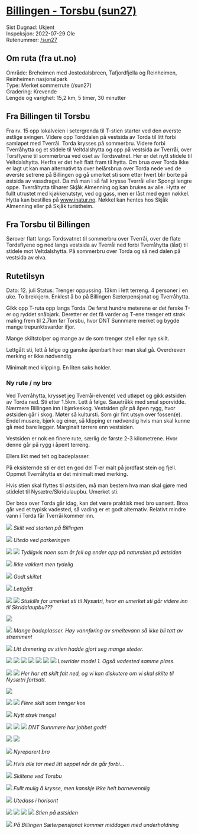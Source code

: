 # [Billingen - Torsbu (sun27)](https://ut.no/rutebeskrivelse/136923/fra-billingen-til-torsbu)

Sist Dugnad: Ukjent  
Inspeksjon: 2022-07-29 Ole  
Rutenummer: [/sun27](https://ut.no/rutebeskrivelse/136923/fra-billingen-til-torsbu)  

## Om ruta (fra ut.no)

Område: Breheimen med Jostedalsbreen, Tafjordfjella og Reinheimen, Reinheimen nasjonalpark  
Type: Merket sommerrute (/sun27)  
Gradering: Krevende  
Lengde og varighet: 15,2 km, 5 timer, 30 minutter  


## Fra Billingen til Torsbu

Fra rv. 15 opp lokalveien i setergrenda til T-stien starter ved den øverste østlige svingen. Videre opp Torddalen på vestsida av Torda til litt forbi samløpet med Tverråi. Torda krysses på sommerbru. Videre forbi Tverråhytta og et stidele til Veltdalshytta og opp på vestsida av Tverråi, over Torsflyene til sommerbrua ved oset av Tordsvatnet. Her er det nytt stidele til Veltdalshytta. Herfra er det helt flatt fram til hytta. Om brua over Torda ikke er lagt ut kan man alternativt ta over helårsbrua over Torda nede ved de øverste setrene på Billingen og gå umerket sti som etter hvert blir borte på østsida av vassdraget. Da må man i så fall krysse Tverråi eller Spongi lengre oppe. Tverråhytta tilhører Skjåk Almenning og kan brukes av alle. Hytta er fullt utrustet med kjøkkenutstyr, ved og gass, men er låst med egen nøkkel. Hytta kan bestilles på www.inatur.no. Nøkkel kan hentes hos Skjåk Almenning eller på Skjåk turistheim.

## Fra Torsbu til Billingen

Sørover flatt langs Tordsvatnet til sommerbru over Tverråi, over de flate Tordsflyene og ned langs vestsida av Tverråi ned forbi Tverråhytta (låst) til stidele mot Veltdalshytta. På sommerbru over Torda og så ned dalen på vestsida av elva.


## Rutetilsyn

Dato: 12. juli
Status: Trenger oppussing. 13km i lett terreng. 4 personer i en uke. To brekkjern. Enklest å bo på Billingen Sæterpensjonat og Tverråhytta.

Gikk opp T-ruta opp langs Torda. De først hundre meterene er det ferske T-er og ryddet snåbjørk. Deretter er det få varder og T-ene trenger ett strøk maling frem til 2.7km før Torsbu, hvor DNT Sunnmøre merket og bygde mange trepunktsvarder ifjor. 

Mange skiltstolper og mange av de som trenger stell eller nye skilt. 

Lettgått sti, lett å følge og ganske åpenbart hvor man skal gå. Overdreven merking er ikke nødvendig. 

Minimalt med klipping. En liten saks holder. 

### Ny rute / ny bro

Ved Tverråhytta, krysset jeg Tverråi-elven(e) ved utløpet og gikk østsiden av Torda ned. Sti etter 1.5km. Lett å følge. Sauetråkk med smal sporvidde. Nærmere Billingen inn i bjørkeskog. Vestsiden går på åpen rygg, hvor østsiden går i skog. Møter så kultursti. Som gir fint utsyn over fossen(e). 
Endel musøre, bjørk og einer, så klipping er nødvendig hvis man skal kunne gå med bare legger. Marginalt tørrere enn vestsiden.

Vestsiden er nok en finere rute, særlig de første 2-3 kilometrene. Hvor denne går på rygg i åpent terreng.

Ellers likt med telt og badeplasser.

På eksisternde sti er det en god del T-er malt på jordfast stein og fjell. Oppmot Tverråhytta er det minimalt med merking.

Hvis stien skal flyttes til østsiden, må man bestem hva man skal gjøre med stidelet til Nysætre/Skridulaupbu. Umerket sti.

Der broa over Torda går idag, kan det være praktisk med bro uansett. Broa går ved et typisk vadested, så vading er et godt alternativ. Relativt mindre vann i Torda får Tverråi kommer inn.



![](/sun27/IMG_0000.JPG)
*Skilt ved starten på Billingen*

![](/sun27/IMG_0001.JPG)
*Utedo ved parkeringen*

![](/sun27/IMG_0004.JPG)
![](/sun27/IMG_0005.JPG)
*Tydligvis noen som år feil og ender opp på naturstien på østsiden*

![](/sun27/IMG_0006.JPG)
*Ikke vakkert men tydelig*

![](/sun27/IMG_2988.JPG)
*Godt skiltet*

![](/sun27/IMG_0008.JPG)
*Lettgått*

![](/sun27/IMG_0011.JPG)
![](/sun27/IMG_0012.JPG)
*Stiskille for umerket sti til Nysætri, hvor en umerket sti går videre inn til Skridalaupbu???*

![](/sun27/IMG_0014.JPG)

![](/sun27/IMG_0017.JPG)
*Mange badeplasser. Høy vannføring av smeltevann så ikke bli tatt av strømmen!*

![](/sun27/IMG_0020.JPG)
*Litt drenering av stien hadde gjort seg mange steder.*

![](/sun27/IMG_0020.JPG)
![](/sun27/IMG_3010.JPG)
![](/sun27/IMG_3011.JPG)
![](/sun27/IMG_3012.JPG)
![](/sun27/IMG_3013.JPG)
![](/sun27/IMG_3014.JPG)
![](/sun27/IMG_3015.JPG)
*Lowrider model 1. Også vadested samme plass.*

![](/sun27/IMG_0025.JPG)
![](/sun27/IMG_0026.JPG)
*Her har ett skilt falt ned, og vi kan diskutere om vi skal skilte til Nysætri fortsatt.*

![](/sun27/IMG_0028.JPG)

![](/sun27/IMG_0029.JPG)
![](/sun27/IMG_0030.JPG)
*Flere skilt som trenger kos*

![](/sun27/IMG_3025.JPG)
*Nytt strøk trengs!*

![](/sun27/IMG_0034.JPG)
![](/sun27/IMG_0035.JPG)
![](/sun27/IMG_0036.JPG)
*DNT Sunnmøre har jobbet godt!*

![](/sun27/IMG_0039.JPG)
![](/sun27/IMG_0040.JPG)

![](/sun27/IMG_0041.JPG)
*Nyreparert bro*

![](/sun27/IMG_0042.JPG)
*Hvis alle tar med litt søppel når de går forbi...*

![](/sun27/IMG_0044.JPG)
*Skiltene ved Torsbu*

![](/sun27/IMG_3041.JPG)
*Fullt mulig å krysse, men kanskje ikke helt barnevennlig*

![](/sun27/IMG_3044.JPG)
*Utedass i horisont*

![](/sun27/IMG_0045.JPG)
![](/sun27/IMG_0046.JPG)
![](/sun27/IMG_0047.JPG)
![](/sun27/IMG_0048.JPG)
*Stien på østsiden*

![](/sun27/IMG_3054.JPG)
*På Billingen Sæterpensjonat kommer middagen med underholdning*
